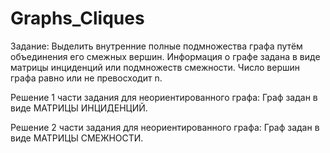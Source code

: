 # Graphs_Cliques

Задание:
 Выделить внутренние полные подмножества графа путём объединения его смежных вершин.
 Информация о графе задана в виде матрицы инциденций или подмножеств смежности.
 Число вершин графа равно или не превосходит n.
 
 Решение 1 части задания для неориентированного графа:
 Граф задан в виде МАТРИЦЫ ИНЦИДЕНЦИЙ.
 
 Решение 2 части задания для неориентированного графа:
 Граф задан в виде МАТРИЦЫ СМЕЖНОСТИ.
